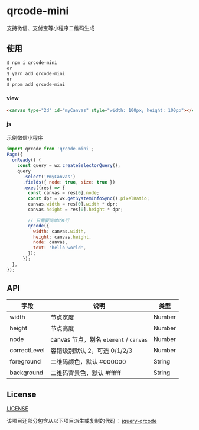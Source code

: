 # qrcode-mini

支持微信、支付宝等小程序二维码生成

## 使用

```bash
$ npm i qrcode-mini
or
$ yarn add qrcode-mini
or
$ pnpm add qrcode-mini
```

#### view

```html
<canvas type="2d" id="myCanvas" style="width: 100px; height: 100px"></canvas>
```

#### js

示例微信小程序

```js
import qrcode from 'qrcode-mini';
Page({
  onReady() {
    const query = wx.createSelectorQuery();
    query
      .select('#myCanvas')
      .fields({ node: true, size: true })
      .exec((res) => {
        const canvas = res[0].node;
        const dpr = wx.getSystemInfoSync().pixelRatio;
        canvas.width = res[0].width * dpr;
        canvas.height = res[0].height * dpr;

        // 只需要简单的4行
        qrcode({
          width: canvas.width,
          height: canvas.height,
          node: canvas,
          text: 'hello world',
        });
      });
  },
});
```

## API

| 字段         | 说明                                   | 类型   |
| ------------ | -------------------------------------- | ------ |
| width        | 节点宽度                               | Number |
| height       | 节点高度                               | Number |
| node         | canvas 节点，别名 `element` / `canvas` | Number |
| correctLevel | 容错级别默认 2，可选 0/1/2/3           | Number |
| foreground   | 二维码颜色，默认 #000000               | String |
| background   | 二维码背景色，默认 #ffffff             | String |

## License

[LICENSE](./LICENSE)

该项目还部分包含从以下项目派生或复制的代码：
[jquery-qrcode](https://github.com/jeromeetienne/jquery-qrcode)
